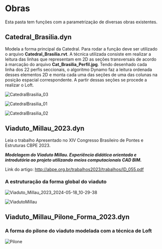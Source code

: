 # Obras 

Esta pasta tem funções com a parametrização de diversas obras existentes. 

## Catedral_Brasilia.dyn
Modela a forma principal da Catedral. Para rodar a função deve ser utilizado o arquivo **Catedral_Brasilia.rvt**. A técnica utilizada consiste em realizar a leitura das linhas que representam em 2D as seções transversais de acordo à marcação do arquivo **Cat_Brasilia_Perfil.jpg**. 
Tendo desenhado cada linha dos 22 perfis seccionais, o algoritmo Dynamo faz a leitura ordenada desses elementos 2D e monta cada uma das seções de uma das colunas na posição espacial correspondente. A partir dessas seções se procede a realizar o Loft.

![CatedralBrasilia_03](https://github.com/JLMenegotto/AulasBIM/assets/9437020/b7e68e1a-02c1-4436-b5d3-4991547c987b)

![CatedralBrasilia_01](https://github.com/JLMenegotto/AulasBIM/assets/9437020/ac4698a0-f8a5-482d-a890-a9bbf2c4f0ea)

![CatedralBrasilia_02](https://github.com/JLMenegotto/AulasBIM/assets/9437020/4a55d09c-9fad-4390-b4a6-9f0744708c22)

## Viaduto_Millau_2023.dyn
Leia o trabalho Apresentado no XIV Congresso Brasileiro de Pontes e Estruturas CBPE 2023.

***Modelagem do Viaduto Millau. Experiência didática orientada e introdutória ao projeto utilizando meios computacionais CAD BIM.*** 

Link do artigo: http://abpe.org.br/trabalhos2023/trabalhos/ID_055.pdf

### A estruturação da forma global do viaduto

![Viaduto_Millau_2023_2024-05-18_10-29-38](https://github.com/JLMenegotto/AulasBIM/assets/9437020/2683cc08-a720-45ba-9301-8304c19d13fe)


![ViadutoMillau](https://github.com/JLMenegotto/AulasBIM/assets/9437020/de4afc5b-c652-4fc6-93d8-1104f04c209f)


## Viaduto_Millau_Pilone_Forma_2023.dyn
### A forma do pilone do viaduto modelada com a técnica de Loft

![Pilone](https://github.com/JLMenegotto/AulasBIM/assets/9437020/331f5d88-5666-4a43-ae55-42e1fa6dafb6)

